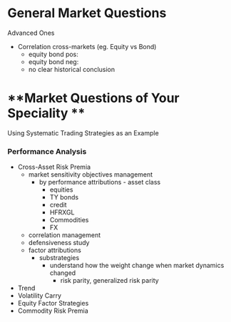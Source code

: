 # General Market Questions





Advanced Ones

* Correlation cross-markets \(eg. Equity vs Bond\)
  * equity bond pos:
  * equity bond neg:
  * no clear historical conclusion

# **Market Questions of Your Speciality **

Using Systematic Trading Strategies as an Example

### Performance Analysis

* Cross-Asset Risk Premia
  * market sensitivity objectives management
    * by performance attributions - asset class
      * equities
      * TY bonds
      * credit
      * HFRXGL
      * Commodities
      * FX
  * correlation management
  * defensiveness study
  * factor attributions
    * substrategies
      * understand how the weight change when market dynamics changed 
        * risk parity, generalized risk parity 
* Trend 
* Volatility Carry
* Equity Factor Strategies
* Commodity Risk Premia





